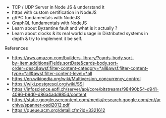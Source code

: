 - TCP / UDP Server in Node JS & understand it
- https with custom certification in NodeJS
- gRPC fundamentals with NodeJS
- GraphQL fundamentals with NodeJS
- Learn about Byzantine fault and what is it actually ?
- Learn about clocks & its real world usage in Distributed systems in depth & try to implement it be self.


References
- https://aws.amazon.com/builders-library/?cards-body.sort-by=item.additionalFields.sortDate&cards-body.sort-order=desc&awsf.filter-content-category=*all&awsf.filter-content-type=*all&awsf.filter-content-level=*all
- https://en.wikipedia.org/wiki/Multiversion_concurrency_control
- https://wiki.postgresql.org/wiki/SSI
- https://infoscience.epfl.ch/server/api/core/bitstreams/98490b54-d941-4096-b9d0-d86a4add985d/content
- https://static.googleusercontent.com/media/research.google.com/en//archive/spanner-osdi2012.pdf
- https://queue.acm.org/detail.cfm?id=3321612